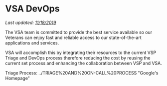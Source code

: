 # VSA DevOps
*Last updated: [11/18/2019](#document-history)*

The VSA team is committed to provide the best service available so our Veterans can enjoy fast and reliable access to our state-of-the-art applications and services.

VSA will accomplish this by integrating their resources to the current VSP Triage and DevOps process therefore reducing the cost by reusing the current set process and enhancing the collaboration between VSP and VSA.

Triage Process: ../TRIAGE%20AND%20ON-CALL%20PROCESS "Google's Homepage"



